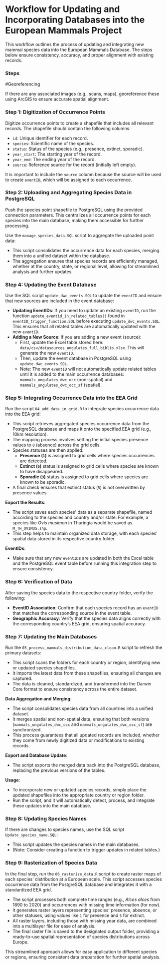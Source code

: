 
# Workflow for Updating and Incorporating Databases into the European Mammals Project

This workflow outlines the process of updating and integrating new mammal species data into the European Mammals Database. The steps below ensure consistency, accuracy, and proper alignment with existing records.
### Steps

#Georeferencing

If there are any associated images (e.g., scans, maps), georeference these using ArcGIS to ensure accurate spatial alignment.

### Step 1: Digitization of Occurrence Points

Digitize occurrence points to create a shapefile that includes all relevant records. The shapefile should contain the following columns:
- `id`: Unique identifier for each record.
- `species`: Scientific name of the species.
- `status`: Status of the species (e.g., presence, extinct, sporadic).
- `year_start`: The starting year of the record.
- `year_end`: The ending year of the record.
- `source`: Reference source for the record (initially left empty).

It is important to include the `source` column because the source will be used to create `eventID`, which will be assigned to each occurrence.

### Step 2: Uploading and Aggregating Species Data in PostgreSQL

Push the species point shapefile to PostgreSQL using the provided connection parameters. This centralizes all occurrence points for each species into the main database, making them accessible for further processing.

Use the `manage_species_data.SQL` script to aggregate the uploaded point data:
- This script consolidates the occurrence data for each species, merging them into a unified dataset within the database.
- The aggregation ensures that species records are efficiently managed, whether at the country, state, or regional level, allowing for streamlined analysis and further updates.

### Step 4: Updating the Event Database

Use the SQL script `update_dwc_events.SQL` to update the `eventID` and ensure that new sources are included in the event database:
- **Updating EventIDs**: If you need to update an existing `eventID`, run the function `update_eventid_in_related_tables()` found in `eventID_trigger_function.SQL` before executing `update_dwc_events.SQL`. This ensures that all related tables are automatically updated with the new `eventID`.
- **Adding a New Source**: If you are adding a new event (source):
  - First, update the Excel table stored here: `data/csv/datasources_ungulates_full_biblio.xlsx`. This will generate the new `eventID`.
  - Then, update the event database in PostgreSQL using `update_dwc_events.SQL`.
  - Note: The new `eventID` will not automatically update related tables until it is added to the main occurrence databases: `mammals_ungulates_dwc_occ` (non-spatial) and `mammals_ungulates_dwc_occ_sf` (spatial).

### Step 5: Integrating Occurrence Data into the EEA Grid 

Run the script `04_add_data_in_grid.R` to integrate species occurrence data into the EEA grid:
- This script retrieves aggregated species occurrence data from the PostgreSQL database and maps it onto the specified EEA grid (e.g., 10km resolution).
- The mapping process involves setting the initial species presence values to `0` (absence) across the grid cells.
- Species statuses are then applied:
  - **Presence (`1`)** is assigned to grid cells where species occurrences are detected.
  - **Extinct (`5`)** status is assigned to grid cells where species are known to have disappeared.
  - **Sporadic (`9`)** status is assigned to grid cells where species are known to be sporadic.
- A final check ensures that extinct status (`5`) is not overwritten by presence values.

**Export the Results**:
- The script saves each species' data as a separate shapefile, named according to the species and country and/or state. For example, a species like *Ovis musimon* in Thuringia would be saved as `M_TH_OVIMUS.shp`.
- This step helps to maintain organized data storage, with each species’ spatial data stored in its respective country folder.

**EventIDs**:
- Make sure that any new `eventID`s are updated in both the Excel table and the PostgreSQL event table before running this integration step to ensure consistency.

### Step 6: Verification of Data

After saving the species data to the respective country folder, verify the following:
- **EventID Association**: Confirm that each species record has an `eventID` that matches the corresponding source in the event table.
- **Geographic Accuracy**: Verify that the species data aligns correctly with the corresponding country’s EEA grid, ensuring spatial accuracy.

### Step 7: Updating the Main Databases

Run the `05_process_mammals_distribution_data_clean.R` script to refresh the primary datasets:
- This script scans the folders for each country or region, identifying new or updated species shapefiles.
- It imports the latest data from these shapefiles, ensuring all changes are captured.
- The data is cleaned, standardized, and transformed into the Darwin Core format to ensure consistency across the entire dataset.

**Data Aggregation and Merging**:
- The script consolidates species data from all countries into a unified dataset.
- It merges spatial and non-spatial data, ensuring that both versions (`mammals_ungulates_dwc_occ` and `mammals_ungulates_dwc_occ_sf`) are synchronized.
- This process guarantees that all updated records are included, whether they come from newly digitized data or modifications to existing records.

**Export and Database Update**:
- The script exports the merged data back into the PostgreSQL database, replacing the previous versions of the tables.

**Usage**:
- To incorporate new or updated species records, simply place the updated shapefiles into the appropriate country or region folder.
- Run the script, and it will automatically detect, process, and integrate these updates into the main database.

### Step 8: Updating Species Names

If there are changes to species names, use the SQL script `Update_species_name.SQL`:
- This script updates the species names in the main databases.
- (Note: Consider creating a function to trigger updates in related tables.)

### Step 9: Rasterization of Species Data

In the final step, run the `06_rasterize_data.R` script to create raster maps of each species' distribution at a European scale. This script accesses species occurrence data from the PostgreSQL database and integrates it with a standardized EEA grid.

- The script processes both complete time ranges (e.g., *Alces alces* from 1890 to 2020) and occurrences with missing time information (for now).
- It generates raster layers representing species' presence, absence, or other statuses, using values like `1` for presence and `5` for extinct.
- All raster layers, including those with missing year data, are combined into a multilayer file for ease of analysis.
- The final raster file is saved to the designated output folder, providing a ready-to-use spatial representation of species distributions across Europe.

This streamlined approach allows for easy application to different species or regions, ensuring consistent data preparation for further spatial analysis.
